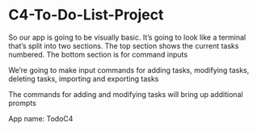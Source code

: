 # C4-To-Do-List-Project
So our app is going to be visually basic. It’s going to look like a terminal that’s split into two sections. The top section shows the current tasks numbered. The bottom section is for command inputs

We’re going to make input commands for adding tasks, modifying tasks, deleting tasks, importing and exporting tasks

The commands for adding and modifying tasks will bring up additional prompts

App name: TodoC4

